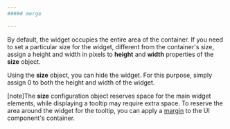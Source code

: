 ```yaml
---
##### merge

---
```

By default, the widget occupies the entire area of the container. If you need to set a particular size for the widget, different from the container's size, assign a height and width in pixels to **height** and **width** properties of the **size** object.

Using the **size** object, you can hide the widget. For this purpose, simply assign 0 to both the height and width of the widget.

[note]The **size** configuration object reserves space for the main widget elements, while displaying a tooltip may require extra space. To reserve the area around the widget for the tooltip, you can apply a <a href="http://www.w3schools.com/css/css_margin.asp" target="_blank">margin</a> to the UI component's container.